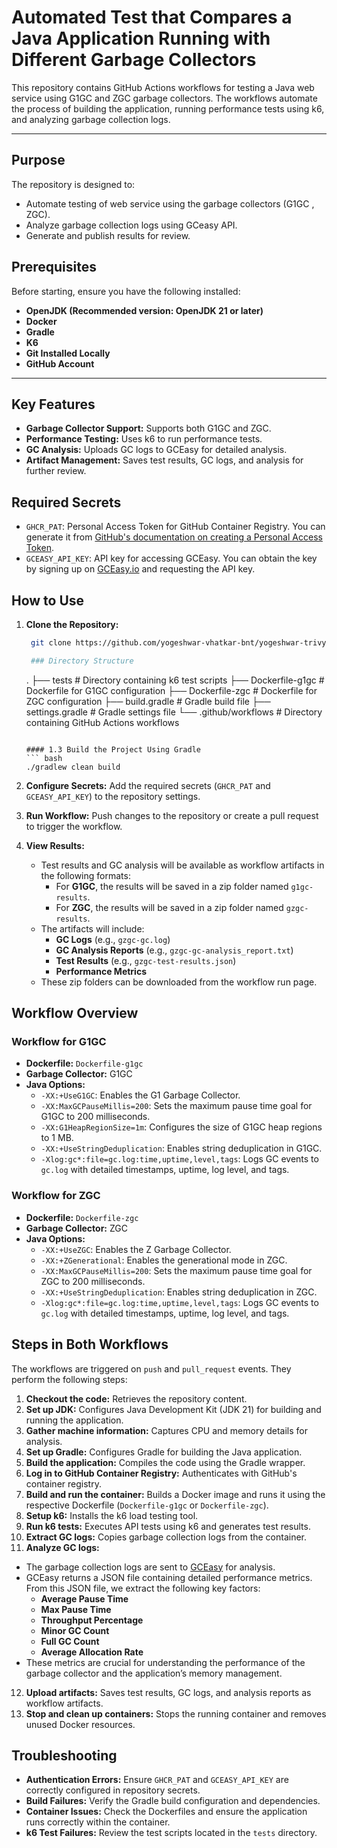# Automated Test that Compares a Java Application Running with Different Garbage Collectors

This repository contains GitHub Actions workflows for testing a Java web service using G1GC and ZGC garbage collectors. The workflows automate the process of building the application, running performance tests using k6, and analyzing garbage collection logs.

---

## Purpose

The repository is designed to:
- Automate testing of web service using the garbage collectors (G1GC , ZGC).
- Analyze garbage collection logs using GCeasy API.
- Generate and publish results for review.

## Prerequisites

Before starting, ensure you have the following installed:

- **OpenJDK (Recommended version: OpenJDK 21 or later)**
- **Docker**
- **Gradle**
- **K6**
- **Git Installed Locally**
- **GitHub Account**

---

## Key Features
- **Garbage Collector Support:** Supports both G1GC and ZGC.
- **Performance Testing:** Uses k6 to run performance tests.
- **GC Analysis:** Uploads GC logs to GCEasy for detailed analysis.
- **Artifact Management:** Saves test results, GC logs, and analysis for further review.

## Required Secrets
- `GHCR_PAT`: Personal Access Token for GitHub Container Registry. You can generate it from [GitHub's documentation on creating a Personal Access Token](https://docs.github.com/en/github/authenticating-to-github/creating-a-personal-access-token).
- `GCEASY_API_KEY`: API key for accessing GCEasy. You can obtain the key by signing up on [GCEasy.io](https://gceasy.io) and requesting the API key.

## How to Use

1. **Clone the Repository:**
   ```bash
    git clone https://github.com/yogeshwar-vhatkar-bnt/yogeshwar-trivy-demo-main
   
    ### Directory Structure
    ```
    .
    ├── tests                # Directory containing k6 test scripts
    ├── Dockerfile-g1gc      # Dockerfile for G1GC configuration
    ├── Dockerfile-zgc       # Dockerfile for ZGC configuration
    ├── build.gradle         # Gradle build file
    ├── settings.gradle      # Gradle settings file
    └── .github/workflows    # Directory containing GitHub Actions workflows
    ```
    
    #### 1.3 Build the Project Using Gradle
    ``` bash
    ./gradlew clean build

2. **Configure Secrets:**
   Add the required secrets (`GHCR_PAT` and `GCEASY_API_KEY`) to the repository settings.

3. **Run Workflow:**
   Push changes to the repository or create a pull request to trigger the workflow.

4. **View Results:**
   - Test results and GC analysis will be available as workflow artifacts in the following formats:
     - For **G1GC**, the results will be saved in a zip folder named `g1gc-results`.
     - For **ZGC**, the results will be saved in a zip folder named `gzgc-results`.
   - The artifacts will include:
     - **GC Logs** (e.g., `gzgc-gc.log`)
     - **GC Analysis Reports** (e.g., `gzgc-gc-analysis_report.txt`)
     - **Test Results** (e.g., `gzgc-test-results.json`)
     - **Performance Metrics**
   - These zip folders can be downloaded from the workflow run page.

## Workflow Overview

### Workflow for G1GC
- **Dockerfile:** `Dockerfile-g1gc`
- **Garbage Collector:** G1GC
- **Java Options:**
  - `-XX:+UseG1GC`: Enables the G1 Garbage Collector.
  - `-XX:MaxGCPauseMillis=200`: Sets the maximum pause time goal for G1GC to 200 milliseconds.
  - `-XX:G1HeapRegionSize=1m`: Configures the size of G1GC heap regions to 1 MB.
  - `-XX:+UseStringDeduplication`: Enables string deduplication in G1GC.
  - `-Xlog:gc*:file=gc.log:time,uptime,level,tags`: Logs GC events to `gc.log` with detailed timestamps, uptime, log level, and tags.

### Workflow for ZGC
- **Dockerfile:** `Dockerfile-zgc`
- **Garbage Collector:** ZGC
- **Java Options:**
  - `-XX:+UseZGC`: Enables the Z Garbage Collector.
  - `-XX:+ZGenerational`: Enables the generational mode in ZGC.
  - `-XX:MaxGCPauseMillis=200`: Sets the maximum pause time goal for ZGC to 200 milliseconds.
  - `-XX:+UseStringDeduplication`: Enables string deduplication in ZGC.
  - `-Xlog:gc*:file=gc.log:time,uptime,level,tags`: Logs GC events to `gc.log` with detailed timestamps, uptime, log level, and tags.

## Steps in Both Workflows
The workflows are triggered on `push` and `pull_request` events. They perform the following steps:

1. **Checkout the code:** Retrieves the repository content.
2. **Set up JDK:** Configures Java Development Kit (JDK 21) for building and running the application.
3. **Gather machine information:** Captures CPU and memory details for analysis.
4. **Set up Gradle:** Configures Gradle for building the Java application.
5. **Build the application:** Compiles the code using the Gradle wrapper.
6. **Log in to GitHub Container Registry:** Authenticates with GitHub's container registry.
7. **Build and run the container:** Builds a Docker image and runs it using the respective Dockerfile (`Dockerfile-g1gc` or `Dockerfile-zgc`).
8. **Setup k6:** Installs the k6 load testing tool.
9. **Run k6 tests:** Executes API tests using k6 and generates test results.
10. **Extract GC logs:** Copies garbage collection logs from the container.
11. **Analyze GC logs:** 
   - The garbage collection logs are sent to [GCEasy](https://gceasy.io/) for analysis.
   - GCEasy returns a JSON file containing detailed performance metrics. From this JSON file, we extract the following key factors:
     - **Average Pause Time**
     - **Max Pause Time**
     - **Throughput Percentage**
     - **Minor GC Count**
     - **Full GC Count**
     - **Average Allocation Rate**
   - These metrics are crucial for understanding the performance of the garbage collector and the application’s memory management.
12. **Upload artifacts:** Saves test results, GC logs, and analysis reports as workflow artifacts.
13. **Stop and clean up containers:** Stops the running container and removes unused Docker resources.




## Troubleshooting
- **Authentication Errors:** Ensure `GHCR_PAT` and `GCEASY_API_KEY` are correctly configured in repository secrets.
- **Build Failures:** Verify the Gradle build configuration and dependencies.
- **Container Issues:** Check the Dockerfiles and ensure the application runs correctly within the container.
- **k6 Test Failures:** Review the test scripts located in the `tests` directory.

